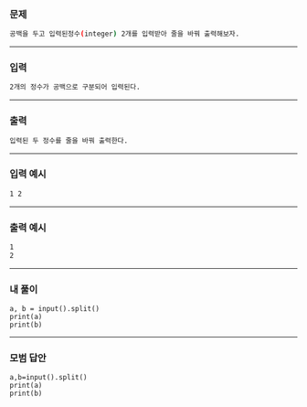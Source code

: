 ### 문제 
```sh
공백을 두고 입력된정수(integer) 2개를 입력받아 줄을 바꿔 출력해보자.
```
***

### 입력
```sh
2개의 정수가 공백으로 구분되어 입력된다.

```
***

### 출력 
```sh
입력된 두 정수를 줄을 바꿔 출력한다.
```
***

### 입력 예시
```sh
1 2
```
***

### 출력 예시
```sh
1
2
```
***

### 내 풀이
~~~
a, b = input().split()
print(a)
print(b)
~~~
***

### 모범 답안
~~~
a,b=input().split()
print(a)
print(b)
~~~
